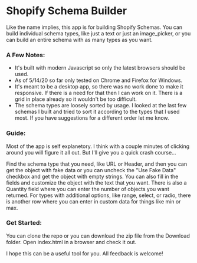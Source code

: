 # Shopify Schema Builder

Like the name implies, this app is for building Shopify Schemas. You can build individual schema types, like just a text or just an image_picker, or you can build an entire schema with as many types as you want.

### A Few Notes:
- It's built with modern Javascript so only the latest browsers should be used.
- As of 5/14/20 so far only tested on Chrome and Firefox for Windows.
- It's meant to be a desktop app, so there was no work done to make it responsive. If there is a need for that then I can work on it. There is a grid in place already so it wouldn't be too difficult.
- The schema types are loosely sorted by usage. I looked at the last few schemas I built and tried to sort it according to the types that I used most. If you have suggestions for a different order let me know.

### Guide:
Most of the app is self explanetory. I think with a couple minutes of clicking around you will figure it all out. But I'll give you a quick crash course...

Find the schema type that you need, like URL or Header, and then you can get the object with fake data or you can uncheck the "Use Fake Data" checkbox and get the object with empty strings. You can also fill in the fields and customize the object with the text that you want. There is also a Quantity field where you can enter the number of objects you want returned. For types with additional options, like range, select, or radio, there is another row where you can enter in custom data for things like min or max.

### Get Started:
You can clone the repo or you can download the zip file from the Download folder. Open index.html in a browser and check it out.

I hope this can be a useful tool for you. All feedback is welcome!